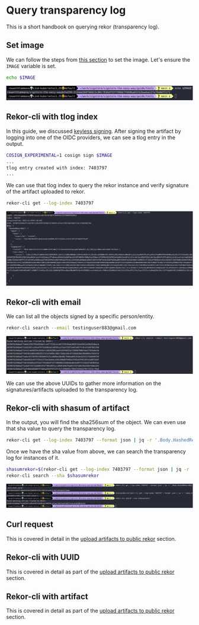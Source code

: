 # Query transparency log

This is a short handbook on querying rekor (transparency log).

## Set image

We can follow the steps from [this section](./sign-and-verify-with-key.md#set-image) to set the image. Let's ensure the `IMAGE` variable is set.

```bash
echo $IMAGE
```

![set-image-variable](../images/set-image-variable.png)

## Rekor-cli with tlog index

In this guide, we discussed [keyless signing](../cosign/sign-and-verify-without-key.md#sign-the-artifact). After signing the artifact by logging into one of the OIDC providers, we can see a tlog entry in the output.

```bash
COSIGN_EXPERIMENTAL=1 cosign sign $IMAGE
...
tlog entry created with index: 7403797
...
```

We can use that tlog index to query the rekor instance and verify signature of the artifact uploaded to rekor.

```bash
rekor-cli get --log-index 7403797
```

![rekor-query-tlog-index](../images/rekor-query-tlog-index.png)

## Rekor-cli with email

We can list all the objects signed by a specific person/entity.

```bash
rekor-cli search --email testinguser883@gmail.com
```

![rekor-query-email](../images/rekor-query-email.png)

We can use the above UUIDs to gather more information on the signatures/artifacts uploaded to the transparency log.

## Rekor-cli with shasum of artifact

In the output, you will find the sha256sum of the object. We can even use that sha value to query the transparency log.

```bash
rekor-cli get --log-index 7403797 --format json | jq -r '.Body.HashedRekordObj.data.hash.value'
```

Once we have the sha value from above, we can search the transparency log for instances of it.

```bash
shasumrekor=$(rekor-cli get --log-index 7403797 --format json | jq -r '.Body.HashedRekordObj.data.hash.value')
rekor-cli search --sha $shasumrekor
```

![rekor-query-shasum-artifact](../images/rekor-query-shasum-artifact.png)

## Curl request

This is covered in detail in the [upload artifacts to public rekor](./upload-artifacts-to-public-rekor.md#curl-request) section.

## Rekor-cli with UUID

This is covered in detail as part of the [upload artifacts to public rekor](./upload-artifacts-to-public-rekor.md#rekor-cli-with-uuid) section.

## Rekor-cli with artifact

This is covered in detail as part of the [upload artifacts to public rekor](./upload-artifacts-to-public-rekor.md#rekor-cli-with-artifact) section.